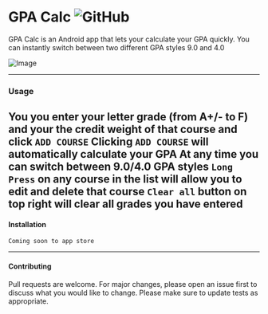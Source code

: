 GPA Calc ![GitHub](https://img.shields.io/github/license/mashape/apistatus.svg?style=flat-square)
=========
GPA Calc is an Android app that lets your calculate your GPA quickly. 
You can instantly switch between two different GPA styles 9.0 and 4.0

![Image](https://i.imgur.com/25uzTAz.gif)

---
### Usage
You you enter your letter grade (from A+/- to  F) and your the credit weight of that course and click `ADD COURSE` 
Clicking `ADD COURSE` will automatically calculate your GPA
At any time you can switch between 9.0/4.0 GPA styles
`Long Press` on any course in the list will allow you to edit and delete that course
`Clear all` button on top right will clear all grades you have entered
---
#### Installation
`Coming soon to app store`

---
#### Contributing
Pull requests are welcome. For major changes, please open an issue first to discuss what you would like to change.
Please make sure to update tests as appropriate.






